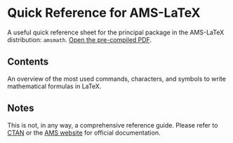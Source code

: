 # Quick Reference for AMS-LaTeX

A useful quick reference sheet for the principal package in the AMS-LaTeX distribution: `amsmath`. [Open the pre-compiled PDF](amsmath.pdf).

## Contents
An overview of the most used commands, characters, and symbols to write mathematical formulas in LaTeX.

## Notes
This is not, in any way, a comprehensive reference guide. Please refer to [CTAN](https://www.ctan.org/pkg/amsmath) or the [AMS website](http://www.ams.org/home/page) for official documentation.
